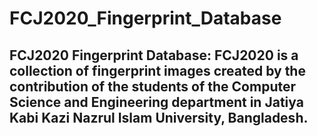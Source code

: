 # FCJ2020_Fingerprint_Database
## FCJ2020 Fingerprint Database: FCJ2020 is a collection of fingerprint images created by the contribution of the students of the Computer Science and Engineering department in Jatiya Kabi Kazi Nazrul Islam University, Bangladesh.
